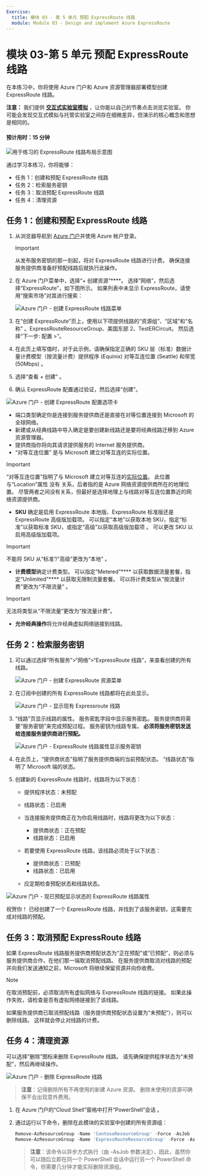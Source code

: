```yaml
---
Exercise:
  title: 模块 03 - 第 5 单元 预配 ExpressRoute 线路
  module: Module 03 - Design and implement Azure ExpressRoute
---
```

# 模块 03-第 5 单元 预配 ExpressRoute 线路

在本练习中，你将使用 Azure 门户和 Azure 资源管理器部署模型创建 ExpressRoute 线路。 

**注意：** 我们提供 **[交互式实验室模拟](https://mslabs.cloudguides.com/guides/AZ-700%20Lab%20Simulation%20-%20Provision%20an%20ExpressRoute%20circuit)** ，让你能以自己的节奏点击浏览实验室。 你可能会发现交互式模拟与托管实验室之间存在细微差异，但演示的核心概念和思想是相同的。

#### 预计用时：15 分钟

![用于练习的 ExpressRoute 线路布局示意图](../media/environment-diagram.png)



通过学习本练习，你将能够：

+ 任务 1：创建和预配 ExpressRoute 线路
+ 任务 2：检索服务密钥
+ 任务 3：取消预配 ExpressRoute 线路
+ 任务 4：清理资源


## 任务 1：创建和预配 ExpressRoute 线路

 

1. 从浏览器导航到 [Azure 门户](https://portal.azure.com/)并使用 Azure 帐户登录。

   > [!Important] 
   >
   > 从发布服务密钥的那一刻起，将对 ExpressRoute 线路进行计费。 确保连接服务提供商准备好预配线路后就执行此操作。

1. 在 Azure 门户菜单中，选择“+ 创建资源”****。 选择“网络”，然后选择“ExpressRoute”，如下图所示。 如果列表中未显示 ExpressRoute，请使用“搜索市场”对其进行搜索：

   ![Azure 门户 - 创建 ExpressRoute 线路菜单](../media/create-expressroute-circuit-menu.png)

1. 在“创建 ExpressRoute”页上，使用以下项提供线路的“资源组”、“区域”和“名称”   。ExpressRouteResourceGroup、美国东部 2、TestERCircuit。 然后选择“下一步: 配置 &gt;”。

1. 在此页上填写值时，对于此示例，请确保指定正确的 SKU 层（标准）数据计量计费模型（按流量计费）提供程序 (Equinix) 对等互连位置 (Seattle) 和带宽 (50Mbps)    。

1. 选择“查看 + 创建”  。

1. 确认 ExpressRoute 配置通过验证，然后选择“创建”。


![Azure 门户 - 创建 ExpressRoute 配置选项卡](../media/expressroute-create-configuration2.png)

 

- 端口类型确定你是连接到服务提供商还是直接在对等位置连接到 Microsoft 的全球网络。
- 新建或从经典线路中导入确定是要创建新线路还是要将经典线路迁移到 Azure 资源管理器。
- 提供商指你将向其请求提供服务的 Internet 服务提供商。
- “对等互连位置”  是与 Microsoft 建立对等互连的实际位置。

> [!Important]
>
> “对等互连位置”指明了与 Microsoft 建立对等互连的[实际位置](https://docs.microsoft.com/en-us/azure/expressroute/expressroute-locations)。 此位置与“Location”属性 没有 关系，后者指的是 Azure 网络资源提供商所在的地理位置。 尽管两者之间没有关系，但最好是选择地理上与线路对等互连位置靠近的网络资源提供商。

- **SKU** 确定是启用 ExpressRoute 本地版、ExpressRoute 标准版还是 ExpressRoute 高级版加载项。 可以指定“本地”以获取本地 SKU，指定“标准”以获取标准 SKU，或指定“高级”以获取高级版加载项  。 可以更改 SKU 以启用高级版加载项。

> [!Important]
>
> 不能将 SKU 从“标准”/“高级”更改为“本地” 。

- **计费模型**确定计费类型。 可以指定“Metered”**** 以获取数据流量套餐，指定“Unlimited”**** 以获取无限制流量套餐。 可以将计费类型从“按流量计费”更改为“不限流量” 。

> [!Important]
>
> 无法将类型从“不限流量”更改为“按流量计费”。

- **允许经典操作**将允许经典虚拟网络链接到线路。

## 任务 2：检索服务密钥
 

1. 可以通过选择“所有服务”&gt;“网络”&gt;“ExpressRoute 线路”，来查看创建的所有线路。

   ![Azure 门户 - 创建 ExpressRoute 资源菜单](../media/expressroute-circuit-menu.png)

1. 在订阅中创建的所有 ExpressRoute 线路都将在此处显示。 

   ![Azure 门户 - 显示现有 Expressroute 线路](../media/expressroute-circuit-list.png)

1. “线路”页显示线路的属性。 服务密匙字段中显示服务密匙。 服务提供商将需要“服务密钥”来完成预配过程。 服务密钥为线路专属。 **必须将服务密钥发送给连接服务提供商进行预配。**

   ![Azure 门户 - ExpressRoute 线路属性显示服务密钥](../media/expressroute-circuit-overview.png)

1. 在此页上，“提供商状态”指明了服务提供商端的当前预配状态。 “线路状态”指明了 Microsoft 端的状态。 

1. 创建新的 ExpressRoute 线路时，线路将为以下状态：

   - 提供程序状态：未预配
   - 线路状态：已启用



   - 当连接服务提供商正在为你启用线路时，线路将更改为以下状态：
     - 提供商状态：正在预配
     - 线路状态：已启用
   - 若要使用 ExpressRoute 线路，该线路必须处于以下状态：
     - 提供商状态：已预配
     - 线路状态：已启用
   - 应定期检查预配状态和线路状态。

![Azure 门户 - 现已预配显示状态的 ExpressRoute 线路属性](../media/provisioned.png)

 

祝贺你！ 已经创建了一个 ExpressRoute 线路，并找到了该服务密钥，这需要完成对线路的预配。

## 任务 3：取消预配 ExpressRoute 线路

如果 ExpressRoute 线路服务提供商预配状态为“正在预配”或“已预配”，则必须与服务提供商合作，在他们那一端取消预配线路。 在服务提供商取消对线路的预配并向我们发送通知之前，Microsoft 将继续保留资源并向你收费。

> [!Note]
>
> 在取消预配前，必须取消所有虚拟网络与 ExpressRoute 线路的链接。 如果此操作失败，请检查是否有虚拟网络链接到了该线路。
>
> 如果服务提供商已取消预配线路（服务提供商预配状态设置为“未预配”），则可以删除线路。 这样就会停止对线路的计费。

## 任务 4：清理资源

可以选择“删除”图标来删除 ExpressRoute 线路。 请先确保提供程序状态为“未预配”，然后再继续操作。

![Azure 门户 - 删除 ExpressRoute 线路](../media/expressroute-circuit-delete.png)


   >**注意**：记得删除所有不再使用的新建 Azure 资源。 删除未使用的资源可确保不会出现意外费用。

1. 在 Azure 门户的“Cloud Shell”窗格中打开“PowerShell”会话 。

1. 通过运行以下命令，删除在此模块的实验室中创建的所有资源组：

   ```powershell
   Remove-AzResourceGroup -Name 'ContosoResourceGroup' -Force -AsJob
   Remove-AzResourceGroup -Name 'ExpressRouteResourceGroup' -Force -AsJob
   ```
   >**注意**：该命令以异步方式执行（由 -AsJob 参数决定），因此，虽然你可以随后立即在同一个 PowerShell 会话中运行另一个 PowerShell 命令，但需要几分钟才能实际删除资源组。


